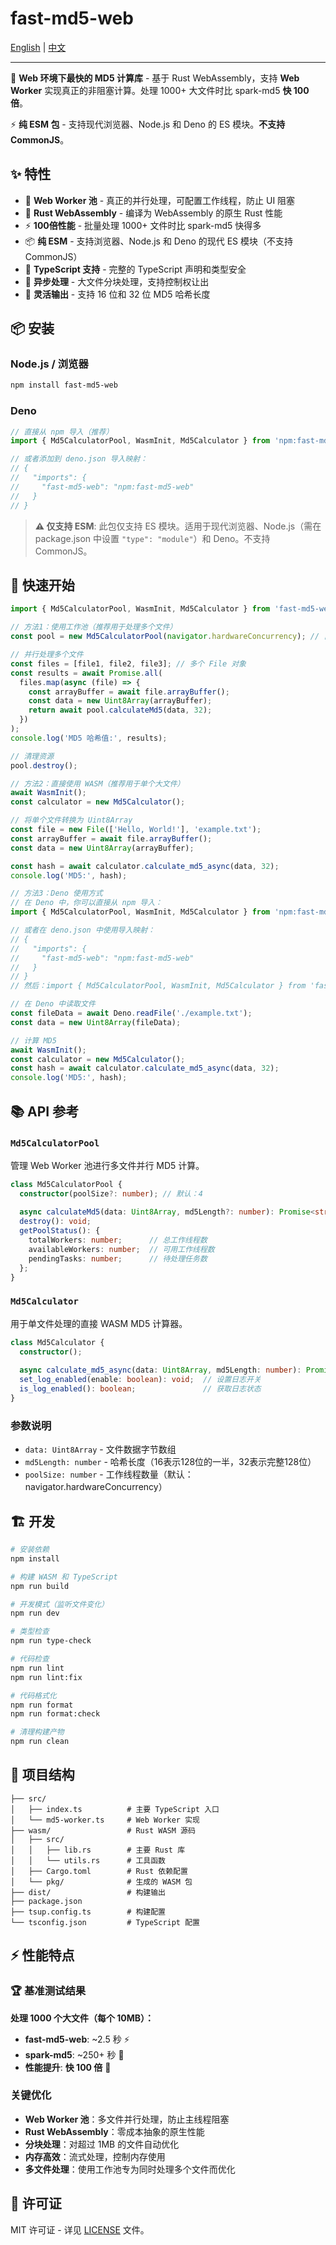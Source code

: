 # fast-md5-web

[English](README.md) | [中文](README-zh.md)

---

🚀 **Web 环境下最快的 MD5 计算库** - 基于 Rust WebAssembly，支持 **Web Worker** 实现真正的非阻塞计算。处理 1000+ 大文件时比 spark-md5 **快 100 倍**。

⚡ **纯 ESM 包** - 支持现代浏览器、Node.js 和 Deno 的 ES 模块。**不支持 CommonJS**。

## ✨ 特性

- 🧵 **Web Worker 池** - 真正的并行处理，可配置工作线程，防止 UI 阻塞
- 🦀 **Rust WebAssembly** - 编译为 WebAssembly 的原生 Rust 性能
- ⚡ **100倍性能** - 批量处理 1000+ 文件时比 spark-md5 快得多
- 📦 **纯 ESM** - 支持浏览器、Node.js 和 Deno 的现代 ES 模块（不支持 CommonJS）
- 📝 **TypeScript 支持** - 完整的 TypeScript 声明和类型安全
- 🔄 **异步处理** - 大文件分块处理，支持控制权让出
- 🎯 **灵活输出** - 支持 16 位和 32 位 MD5 哈希长度

## 📦 安装

### Node.js / 浏览器
```bash
npm install fast-md5-web
```

### Deno
```typescript
// 直接从 npm 导入（推荐）
import { Md5CalculatorPool, WasmInit, Md5Calculator } from 'npm:fast-md5-web';

// 或者添加到 deno.json 导入映射：
// {
//   "imports": {
//     "fast-md5-web": "npm:fast-md5-web"
//   }
// }
```

> **⚠️ 仅支持 ESM**: 此包仅支持 ES 模块。适用于现代浏览器、Node.js（需在 package.json 中设置 `"type": "module"`）和 Deno。不支持 CommonJS。

## 🚀 快速开始

```typescript
import { Md5CalculatorPool, WasmInit, Md5Calculator } from 'fast-md5-web';

// 方法1：使用工作池（推荐用于处理多个文件）
const pool = new Md5CalculatorPool(navigator.hardwareConcurrency); // 自动检测 CPU 核心数

// 并行处理多个文件
const files = [file1, file2, file3]; // 多个 File 对象
const results = await Promise.all(
  files.map(async (file) => {
    const arrayBuffer = await file.arrayBuffer();
    const data = new Uint8Array(arrayBuffer);
    return await pool.calculateMd5(data, 32);
  })
);
console.log('MD5 哈希值:', results);

// 清理资源
pool.destroy();

// 方法2：直接使用 WASM（推荐用于单个大文件）
await WasmInit();
const calculator = new Md5Calculator();

// 将单个文件转换为 Uint8Array
const file = new File(['Hello, World!'], 'example.txt');
const arrayBuffer = await file.arrayBuffer();
const data = new Uint8Array(arrayBuffer);

const hash = await calculator.calculate_md5_async(data, 32);
console.log('MD5:', hash);

// 方法3：Deno 使用方式
// 在 Deno 中，你可以直接从 npm 导入：
import { Md5CalculatorPool, WasmInit, Md5Calculator } from 'npm:fast-md5-web';

// 或者在 deno.json 中使用导入映射：
// {
//   "imports": {
//     "fast-md5-web": "npm:fast-md5-web"
//   }
// }
// 然后：import { Md5CalculatorPool, WasmInit, Md5Calculator } from 'fast-md5-web';

// 在 Deno 中读取文件
const fileData = await Deno.readFile('./example.txt');
const data = new Uint8Array(fileData);

// 计算 MD5
await WasmInit();
const calculator = new Md5Calculator();
const hash = await calculator.calculate_md5_async(data, 32);
console.log('MD5:', hash);
```

## 📚 API 参考

### `Md5CalculatorPool`

管理 Web Worker 池进行多文件并行 MD5 计算。

```typescript
class Md5CalculatorPool {
  constructor(poolSize?: number); // 默认：4
  
  async calculateMd5(data: Uint8Array, md5Length?: number): Promise<string>;
  destroy(): void;
  getPoolStatus(): {
    totalWorkers: number;      // 总工作线程数
    availableWorkers: number;  // 可用工作线程数
    pendingTasks: number;      // 待处理任务数
  };
}
```

### `Md5Calculator`

用于单文件处理的直接 WASM MD5 计算器。

```typescript
class Md5Calculator {
  constructor();
  
  async calculate_md5_async(data: Uint8Array, md5Length: number): Promise<string>;
  set_log_enabled(enable: boolean): void;  // 设置日志开关
  is_log_enabled(): boolean;               // 获取日志状态
}
```

### 参数说明

- `data: Uint8Array` - 文件数据字节数组
- `md5Length: number` - 哈希长度（16表示128位的一半，32表示完整128位）
- `poolSize: number` - 工作线程数量（默认：navigator.hardwareConcurrency）

## 🏗️ 开发

```bash
# 安装依赖
npm install

# 构建 WASM 和 TypeScript
npm run build

# 开发模式（监听文件变化）
npm run dev

# 类型检查
npm run type-check

# 代码检查
npm run lint
npm run lint:fix

# 代码格式化
npm run format
npm run format:check

# 清理构建产物
npm run clean
```

## 📁 项目结构

```
├── src/
│   ├── index.ts          # 主要 TypeScript 入口
│   └── md5-worker.ts     # Web Worker 实现
├── wasm/                 # Rust WASM 源码
│   ├── src/
│   │   ├── lib.rs        # 主要 Rust 库
│   │   └── utils.rs      # 工具函数
│   ├── Cargo.toml        # Rust 依赖配置
│   └── pkg/              # 生成的 WASM 包
├── dist/                 # 构建输出
├── package.json
├── tsup.config.ts        # 构建配置
└── tsconfig.json         # TypeScript 配置
```

## ⚡ 性能特点

### 🏆 基准测试结果

**处理 1000 个大文件（每个 10MB）：**
- **fast-md5-web**: ~2.5 秒 ⚡
- **spark-md5**: ~250+ 秒 🐌
- **性能提升**: **快 100 倍** 🚀

### 关键优化

- **Web Worker 池**：多文件并行处理，防止主线程阻塞
- **Rust WebAssembly**：零成本抽象的原生性能
- **分块处理**：对超过 1MB 的文件自动优化
- **内存高效**：流式处理，控制内存使用
- **多文件处理**：使用工作池专为同时处理多个文件而优化

## 📄 许可证

MIT 许可证 - 详见 [LICENSE](LICENSE) 文件。